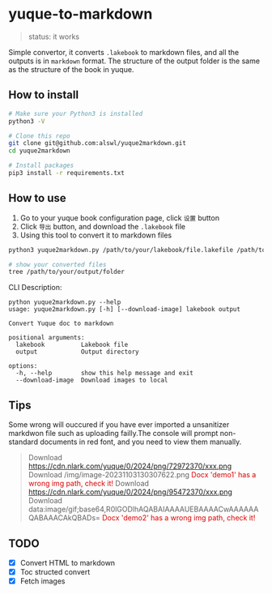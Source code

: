 # yuque-to-markdown

> status: it works

Simple convertor, it converts `.lakebook` to markdown files, and all the outputs is in `markdown` format.
The structure of the output folder is the same as the structure of the book in yuque.

## How to install

```bash
# Make sure your Python3 is installed
python3 -V

# Clone this repo
git clone git@github.com:alswl/yuque2markdown.git
cd yuque2markdown

# Install packages
pip3 install -r requirements.txt
```


## How to use

1. Go to your yuque book configuration page, click `设置` button
2. Click `导出` button, and download the `.lakebook` file
3. Using this tool to convert it to markdown files

```bash
python3 yuque2markdown.py /path/to/your/lakebook/file.lakefile /path/to/your/output/folder --download-image

# show your converted files
tree /path/to/your/output/folder
```

CLI Description:

```shell
python yuque2markdown.py --help
usage: yuque2markdown.py [-h] [--download-image] lakebook output

Convert Yuque doc to markdown

positional arguments:
  lakebook          Lakebook file
  output            Output directory

options:
  -h, --help        show this help message and exit
  --download-image  Download images to local
```

## Tips

Some wrong will ouccured if you have ever imported a unsanitizer markdwon file such as uploading failly.The console will prompt non-standard documents in red font, and you need to view them manually.

> Download https://cdn.nlark.com/yuque/0/2024/png/72972370/xxx.png
>Download /img/image-20231103130307622.png
> <font color="#dd0000">Docx 'demo1' has a wrong img path, check it!</font>
> Download https://cdn.nlark.com/yuque/0/2024/png/95472370/xxx.png
> Download data:image/gif;base64,R0lGODlhAQABAIAAAAUEBAAAACwAAAAAAQABAAACAkQBADs=
> <font color="#dd0000">Docx 'demo2' has a wrong img path, check it!</font>

## TODO

- [x] Convert HTML to markdown
- [x] Toc structed convert
- [x] Fetch images
